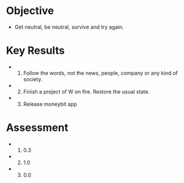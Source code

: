 # Objective

- Get neutral, be neutral, survive and try again.

# Key Results

- 1. Follow the words, not the news, people, company or any kind of society.
- 2. Finish a project of W on fire. Restore the usual state.
- 3. Release moneybit app

# Assessment

- 1. 0.3
- 2. 1.0
- 3. 0.0
